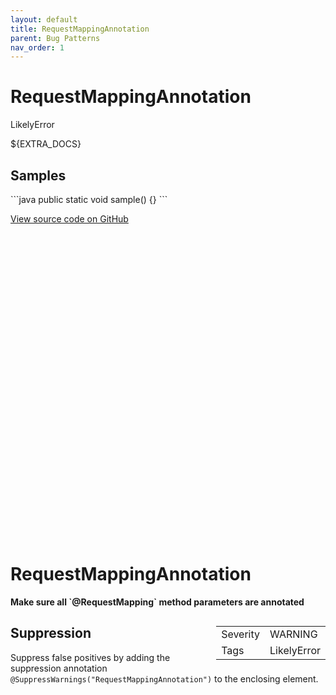 ```yaml
---
layout: default
title: RequestMappingAnnotation
parent: Bug Patterns
nav_order: 1
---
```

<!--
*** AUTO-GENERATED, DO NOT MODIFY ***
To make changes, edit the @BugPattern annotation or the explanation in docs/bugpattern.
-->

# RequestMappingAnnotation

LikelyError

${EXTRA_DOCS}

## Samples

\`\`\`java
public static void sample() {}
\`\`\`

<a href="https://github.com/PicnicSupermarket/error-prone-support/blob/master/${BUGPATTERN}" class="fs-3 btn external" target="_blank">
    View source code on GitHub
    <svg viewBox="0 0 24 24" aria-labelledby="svg-external-link-title"><use xlink:href="#svg-external-link"></use></svg>
</a>


# RequestMappingAnnotation

__Make sure all &#96;@RequestMapping&#96; method parameters are annotated__

<div style="float:right;"><table id="metadata">
<tr><td>Severity</td><td>WARNING</td></tr>
<tr><td>Tags</td><td>LikelyError</td></tr>
</table></div>



## Suppression
Suppress false positives by adding the suppression annotation `@SuppressWarnings("RequestMappingAnnotation")` to the enclosing element.
